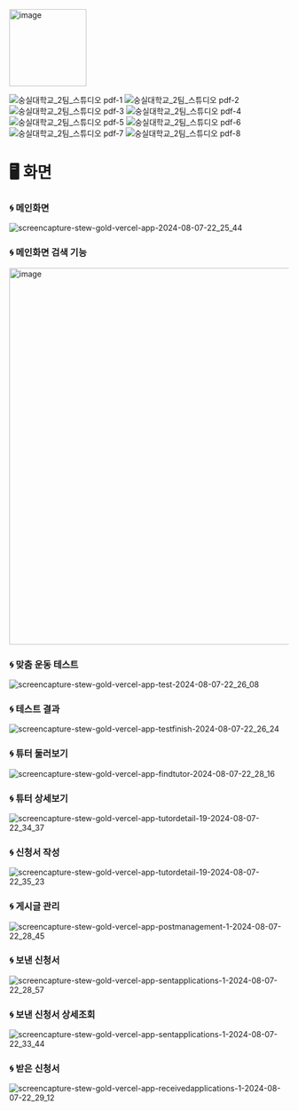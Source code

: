 <img width="139" alt="image" src="https://github.com/user-attachments/assets/70544320-a067-4e7d-841e-dc80696344e7">

![숭실대학교_2팀_스튜디오 pdf-1](https://github.com/user-attachments/assets/237c4019-800f-4ead-a404-62aa5c237676)
![숭실대학교_2팀_스튜디오 pdf-2](https://github.com/user-attachments/assets/c52b0719-a83f-4265-a1be-58a73c727538)
![숭실대학교_2팀_스튜디오 pdf-3](https://github.com/user-attachments/assets/e82b241d-d47b-47b1-8195-a1ff9ebd10f8)
![숭실대학교_2팀_스튜디오 pdf-4](https://github.com/user-attachments/assets/1dcbcea9-5f46-4af7-94d8-744f7fb3a7ad)
![숭실대학교_2팀_스튜디오 pdf-5](https://github.com/user-attachments/assets/37a0af0c-fce8-4a1a-ab3e-c5354a0d30b0)
![숭실대학교_2팀_스튜디오 pdf-6](https://github.com/user-attachments/assets/14aff056-91b9-4f93-956a-3c477b9a58cc)
![숭실대학교_2팀_스튜디오 pdf-7](https://github.com/user-attachments/assets/492f4152-9bdd-43c1-932f-78f7cec8884d)
![숭실대학교_2팀_스튜디오 pdf-8](https://github.com/user-attachments/assets/86167d28-7913-4176-a088-2b916d1ef1a5)


# 🖥️ 화면
### 🌀 메인화면
![screencapture-stew-gold-vercel-app-2024-08-07-22_25_44](https://github.com/user-attachments/assets/63c62263-072b-41fd-a8ea-67980808e6de)

### 🌀 메인화면 검색 기능
<img width="678" alt="image" src="https://github.com/user-attachments/assets/f4a5144e-46ee-444d-abf6-b45f43dc54ab">

### 🌀 맞춤 운동 테스트
![screencapture-stew-gold-vercel-app-test-2024-08-07-22_26_08](https://github.com/user-attachments/assets/47300955-a701-4471-960c-a6d3edd422fc)

### 🌀 테스트 결과
![screencapture-stew-gold-vercel-app-testfinish-2024-08-07-22_26_24](https://github.com/user-attachments/assets/ab61f088-20ea-4290-9cc5-5d495329f3c8)

### 🌀 튜터 둘러보기
![screencapture-stew-gold-vercel-app-findtutor-2024-08-07-22_28_16](https://github.com/user-attachments/assets/637aa5ae-7bc3-4383-8560-fcfb4f6a635f)

### 🌀 튜터 상세보기
![screencapture-stew-gold-vercel-app-tutordetail-19-2024-08-07-22_34_37](https://github.com/user-attachments/assets/8aa3e7ff-8a50-435d-a521-3908033474b3)

### 🌀 신청서 작성
![screencapture-stew-gold-vercel-app-tutordetail-19-2024-08-07-22_35_23](https://github.com/user-attachments/assets/483a183c-542c-43b1-97b3-bb1a01fb6d24)

### 🌀 게시글 관리
![screencapture-stew-gold-vercel-app-postmanagement-1-2024-08-07-22_28_45](https://github.com/user-attachments/assets/9a549ab0-1481-4e66-a212-32a3360d945a)

### 🌀 보낸 신청서
![screencapture-stew-gold-vercel-app-sentapplications-1-2024-08-07-22_28_57](https://github.com/user-attachments/assets/bfdceeac-2fe8-4c1a-9a56-59ecc369aa3d)

### 🌀 보낸 신청서 상세조회
![screencapture-stew-gold-vercel-app-sentapplications-1-2024-08-07-22_33_44](https://github.com/user-attachments/assets/55f63f73-5688-4d0f-bf1f-cc48ff899a46)

### 🌀 받은 신청서
![screencapture-stew-gold-vercel-app-receivedapplications-1-2024-08-07-22_29_12](https://github.com/user-attachments/assets/e8d97b6c-dbed-47ab-90d6-3979574bf962)
